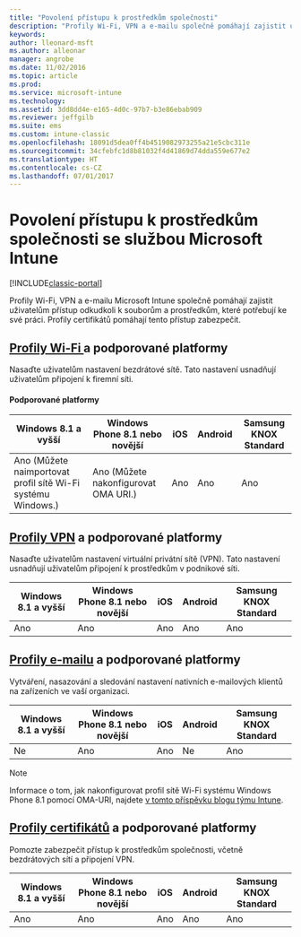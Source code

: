 ```yaml
---
title: "Povolení přístupu k prostředkům společnosti"
description: "Profily Wi-Fi, VPN a e-mailu společně pomáhají zajistit uživatelům přístup k potřebným souborům a prostředkům."
keywords: 
author: lleonard-msft
ms.author: alleonar
manager: angrobe
ms.date: 11/02/2016
ms.topic: article
ms.prod: 
ms.service: microsoft-intune
ms.technology: 
ms.assetid: 3dd8dd4e-e165-4d0c-97b7-b3e86ebab909
ms.reviewer: jeffgilb
ms.suite: ems
ms.custom: intune-classic
ms.openlocfilehash: 18091d5dea0ff4b4519082973255a21e5cbc311e
ms.sourcegitcommit: 34cfebfc1d8b81032f4d41869d74dda559e677e2
ms.translationtype: HT
ms.contentlocale: cs-CZ
ms.lasthandoff: 07/01/2017
---
```

# <a name="enable-access-to-company-resources-with-microsoft-intune"></a>Povolení přístupu k prostředkům společnosti se službou Microsoft Intune

[!INCLUDE[classic-portal](../includes/classic-portal.md)]

Profily Wi-Fi, VPN a e-mailu Microsoft Intune společně pomáhají zajistit uživatelům přístup odkudkoli k souborům a prostředkům, které potřebují ke své práci. Profily certifikátů pomáhají tento přístup zabezpečit.

## <a name="wi-fi-profileswi-fi-connections-in-microsoft-intunemd-and-supported-platforms"></a>[Profily Wi-Fi ](wi-fi-connections-in-microsoft-intune.md) a podporované platformy

Nasaďte uživatelům nastavení bezdrátové sítě. Tato nastavení usnadňují uživatelům připojení k firemní síti.
#### <a name="supported-platforms"></a>Podporované platformy

|Windows 8.1 a vyšší|Windows Phone 8.1 nebo novější|iOS|Android|Samsung KNOX Standard|
|---------------------|---------------------------|---|-------|------------|
|Ano (Můžete naimportovat profil sítě Wi-Fi systému Windows.)|Ano (Můžete nakonfigurovat OMA URI.) |Ano|Ano|Ano|

## <a name="vpn-profilesvpn-connections-in-microsoft-intunemd-and-supported-platforms"></a>[Profily VPN](vpn-connections-in-microsoft-intune.md) a podporované platformy
Nasaďte uživatelům nastavení virtuální privátní sítě (VPN). Tato nastavení usnadňují uživatelům připojení k prostředkům v podnikové síti.

|Windows 8.1 a vyšší|Windows Phone 8.1 nebo novější|iOS|Android|Samsung KNOX Standard|
|---------------------|---------------------------|---|-------|------------|
|Ano|Ano|Ano|Ano|Ano|

## <a name="email-profilesconfigure-access-to-corporate-email-using-email-profiles-with-microsoft-intunemd-and-supported-platforms"></a>[Profily e-mailu](configure-access-to-corporate-email-using-email-profiles-with-microsoft-intune.md) a podporované platformy
Vytváření, nasazování a sledování nastavení nativních e-mailových klientů na zařízeních ve vaší organizaci.

|Windows 8.1 a vyšší|Windows Phone 8.1 nebo novější|iOS|Android|Samsung KNOX Standard|
|---------------------|---------------------------|---|-------|------------|
|Ne|Ano|Ano|Ne|Ano|
> [!NOTE]
> Informace o tom, jak nakonfigurovat profil sítě Wi-Fi systému Windows Phone 8.1 pomocí OMA-URI, najdete [v tomto příspěvku blogu týmu Intune](https://blogs.technet.microsoft.com/enterprisemobility/2015/02/19/using-oma-uri-to-create-custom-wi-fi-profiles-for-windows-phone-8-1/).

## <a name="certificate-profilessecure-resource-access-with-certificate-profilesmd-and-supported-platforms"></a>[Profily certifikátů](secure-resource-access-with-certificate-profiles.md) a podporované platformy
Pomozte zabezpečit přístup k prostředkům společnosti, včetně bezdrátových sítí a připojení VPN.

|Windows 8.1 a vyšší|Windows Phone 8.1 nebo novější|iOS|Android|Samsung KNOX Standard|
|---------------------|---------------------------|---|-------|------------|
|Ano|Ano|Ano|Ano|Ano|
